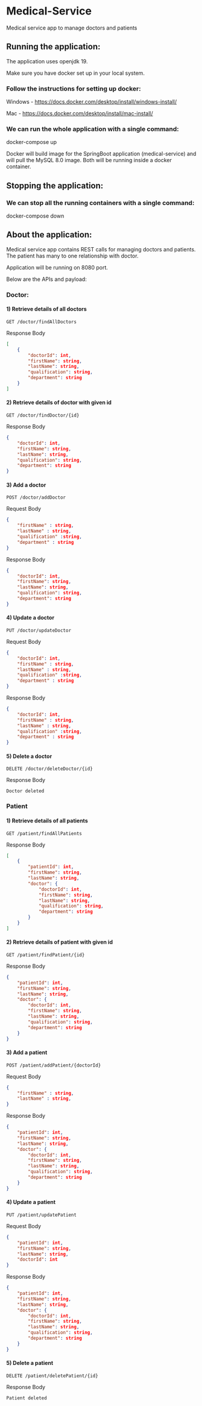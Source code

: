 # Medical-Service
Medical service app to manage doctors and patients 

## Running the application:

The application uses openjdk 19.

Make sure you have docker set up in your local system.

### Follow the instructions for setting up docker:

Windows - https://docs.docker.com/desktop/install/windows-install/

Mac - https://docs.docker.com/desktop/install/mac-install/

### We can run the whole application with a single command:

docker-compose up

Docker will build image for the SpringBoot application (medical-service) and will pull the MySQL 8.0 image. Both will be running inside a docker container.

## Stopping the application:

### We can stop all the running containers with a single command:

docker-compose down

## About the application:

Medical service app contains REST calls for managing doctors and patients.
The patient has many to one relationship with doctor.

Application will be running on 8080 port. 

Below are the APIs and payload:

### Doctor:

#### 1) Retrieve details of all doctors
```http
GET /doctor/findAllDoctors
```

Response Body

```json
[
    {
        "doctorId": int,
        "firstName": string,
        "lastName": string,
        "qualification": string,
        "department": string
    }
]
```

#### 2) Retrieve details of doctor with given id
```http
GET /doctor/findDoctor/{id}
```

Response Body

```json
{
    "doctorId": int,
    "firstName": string,
    "lastName": string,
    "qualification": string,
    "department": string
}
```

#### 3) Add a doctor
```http
POST /doctor/addDoctor
```

Request Body

```json
{
    "firstName" : string,
    "lastName" : string,
    "qualification" :string,
    "department" : string
}
```

Response Body

```json
{
    "doctorId": int,
    "firstName": string,
    "lastName": string,
    "qualification": string,
    "department": string
}
```

#### 4) Update a doctor
```http
PUT /doctor/updateDoctor
```

Request Body

```json
{
    "doctorId": int,
    "firstName" : string,
    "lastName" : string,
    "qualification" :string,
    "department" : string
}
```

Response Body

```json
{
    "doctorId": int,
    "firstName" : string,
    "lastName" : string,
    "qualification" :string,
    "department" : string
}
```

#### 5) Delete a doctor
```http
DELETE /doctor/deleteDoctor/{id}
```

Response Body

```
Doctor deleted
```

### Patient

#### 1) Retrieve details of all patients
```http
GET /patient/findAllPatients
```

Response Body

```json
[
    {
        "patientId": int,
        "firstName": string,
        "lastName": string,
        "doctor": {
            "doctorId": int,
            "firstName": string,
            "lastName": string,
            "qualification": string,
            "department": string
        }
    }
]
```

#### 2) Retrieve details of patient with given id
```http
GET /patient/findPatient/{id}
```

Response Body

```json
{
    "patientId": int,
    "firstName": string,
    "lastName": string,
    "doctor": {
        "doctorId": int,
        "firstName": string,
        "lastName": string,
        "qualification": string,
        "department": string
    }
}
```

#### 3) Add a patient
```http
POST /patient/addPatient/{doctorId}
```

Request Body

```json
{
    "firstName" : string,
    "lastName" : string,
}
```

Response Body

```json
{
    "patientId": int,
    "firstName": string,
    "lastName": string,
    "doctor": {
        "doctorId": int,
        "firstName": string,
        "lastName": string,
        "qualification": string,
        "department": string
    }
}
```

#### 4) Update a patient
```http
PUT /patient/updatePatient
```

Request Body

```json
{
    "patientId": int,
    "firstName": string,
    "lastName": string,
    "doctorId": int
}
```

Response Body

```json
{
    "patientId": int,
    "firstName": string,
    "lastName": string,
    "doctor": {
        "doctorId": int,
        "firstName": string,
        "lastName": string,
        "qualification": string,
        "department": string
    }
}
```

#### 5) Delete a patient
```http
DELETE /patient/deletePatient/{id}
```

Response Body

```
Patient deleted
```
